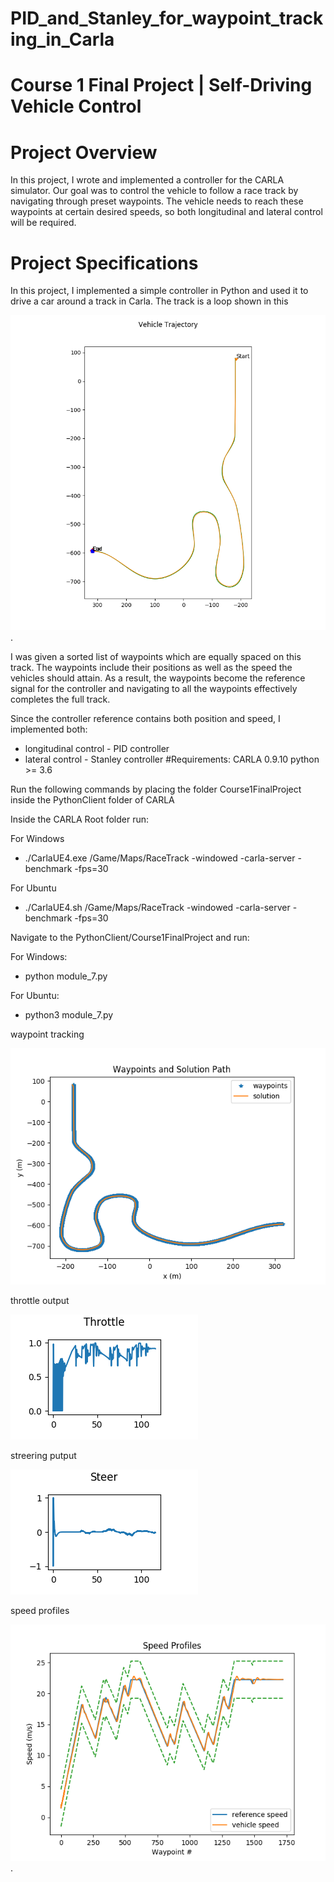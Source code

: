 # PID_and_Stanley_for_waypoint_tracking_in_Carla
# Course 1 Final Project | Self-Driving Vehicle Control
  
# Project Overview  
In this project, I wrote and implemented a controller for the CARLA simulator. Our goal was to control the vehicle to follow a race track by navigating through preset waypoints. The vehicle needs to reach these waypoints at certain desired speeds, so both longitudinal and lateral control will be required.  
  
# Project Specifications  
In this project, I implemented a simple controller in Python and used it to drive a car around a track in Carla. The track is a loop shown in this 

![](Course1FinalProject/controller_output/trajectory.png). 

I was given a sorted list of waypoints which are equally spaced on this track. The waypoints include their positions as well as the speed the vehicles should attain. As a result, the waypoints become the reference signal for the controller and navigating to all the waypoints effectively completes the full track.  
  
Since the controller reference contains both position and speed, I implemented both:
- longitudinal control - PID controller
- lateral control - Stanley controller
#Requirements:
CARLA 0.9.10
python >= 3.6


Run the following commands by placing the folder Course1FinalProject inside the PythonClient folder of CARLA


Inside the CARLA Root folder run:

For Windows
- ./CarlaUE4.exe /Game/Maps/RaceTrack -windowed -carla-server -benchmark -fps=30

For Ubuntu
- ./CarlaUE4.sh /Game/Maps/RaceTrack -windowed -carla-server -benchmark -fps=30

Navigate to the PythonClient/Course1FinalProject and run:

For Windows:
- python module_7.py

For Ubuntu:
- python3 module_7.py

waypoint tracking

![](Course1FinalProject/controller_output/Waypoints_and_Solution_path.png)

throttle output 

![](Course1FinalProject/controller_output/throttle_output.png)


streering putput

![](Course1FinalProject/controller_output/steer_output.png)

speed profiles 

![](Course1FinalProject/controller_output/Speed_Profiles.png). 
